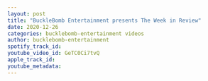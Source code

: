 ```yaml
---
layout: post
title: "BuckleBomb Entertainment presents The Week in Review"
date: 2020-12-26
categories: bucklebomb-entertainment videos
author: bucklebomb-entertainment
spotify_track_id: 
youtube_video_id: GeTC0Ci7tvQ
apple_track_id: 
youtube_metadata: 
---
```

